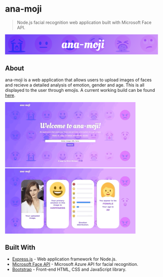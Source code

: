 # ana-moji

> Node.js facial recognition web application built with Microsoft Face API.

![ana-moji](https://github.com/notjustmetal/ana-moji/blob/master/public/splash.png)

## About

ana-moji is a web application that allows users to upload images of faces and recieve a detailed analysis of emotion, gender
and age. This is all displayed to the user through emojis. A current working build can be found 
[here](https://ana-moji.herokuapp.com/).

<img style="display: blocks; margin: auto" src="https://github.com/notjustmetal/ana-moji/blob/master/public/ana-moji-gif1.gif" width=430> <img style="display: blocks; margin: auto" src="https://github.com/notjustmetal/ana-moji/blob/master/public/ana-moji-gif2.gif" width=430>

## Built With

* [Express.js](https://expressjs.com/) - Web application framework for Node.js.
* [Microsoft Face API](https://azure.microsoft.com/en-au/services/cognitive-services/face/) - Microsoft Azure API for facial
recognition.
* [Bootstrap](https://getbootstrap.com/) - Front-end HTML, CSS and JavaScript library.
